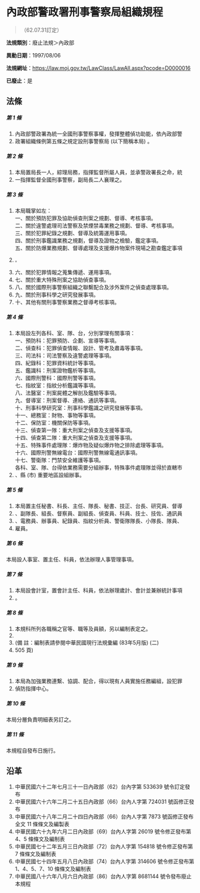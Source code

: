 # 內政部警政署刑事警察局組織規程
> （62.07.31訂定）

**法規類別**：廢止法規＞內政部

**異動日期**：1997/08/06  

**法規網址**：https://law.moj.gov.tw/LawClass/LawAll.aspx?pcode=D0000016

**已廢止**：是



## 法條
##### 第 1 條
1. 內政部警政署為統一全國刑事警察事權，發揮整體偵功助能，依內政部警
1. 政署組織條例第五條之規定設刑事警察局 (以下簡稱本局) 。

##### 第 2 條
1. 本局置局長一人，綜理局務，指揮監督所屬人員，並承警政署長之命，統
1. 一指揮監督全國刑事警察，副局長二人襄理之。

##### 第 3 條
1. 本局職掌如左：  
一、關於預防犯罪及協助偵查刑案之規劃、督導、考核事項。  
二、關於違警處理司法警察及禁煙禁毒業務之規劃、督導、考核事項。  
三、關於犯罪紀錄之規劃、督導及統籌運用事項。  
四、關於刑事鑑識業務之規劃，督導及證物之檢驗，鑑定事項。  
五、關於防爆業務規劃、督導處理及支援爆炸物案件現場之勘查鑑定事項
1.     。
1. 六、關於犯罪情報之蒐集傳遞、運用事項。
1. 七、關於重大特殊刑案之協助偵查事項。
1. 八、關於國際刑事警察組織之聯繫配合及涉外案件之偵查處理事項。
1. 九、關於刑事科學之研究發展事項。
1. 十、其他有關刑事警察業務之督導考核事項。

##### 第 4 條
1. 本局設左列各科、室、隊、台，分別掌理有關事項：  
一、預防科：犯罪預防、企劃、宣導等事項。  
二、偵查科：犯罪偵查情報、設計、管考及肅毒等事項。  
三、司法科：司法警察及違警處理等事項。  
四、紀錄科：犯罪資料統計等事項。  
五、鑑識科：刑案證物鑑析等事項。  
六、國際刑警科：國際刑警等事項。  
七、指紋室：指紋分析鑑識等事項。  
八、法醫室：刑案屍體之解剖及鑑驗等事項。  
九、督導室：刑案督導、連絡、通訊等事項。  
十、刑事科學研究室：刑事科學鑑識之研究發展等事項。  
十一、總務室：財物、事物等事項。  
十二、保防室：機關保防等事項。  
十三、偵查第一隊：重大刑案之偵查及支援等事項。  
十四、偵查第二隊：重大刑案之偵查及支援等事項。  
十五、特殊事件處理隊：爆炸物及疑似爆炸物之排除處理等事項。  
十六、國際刑警無線電台：國際刑警無線電通訊事項。  
十七、警衛隊：門禁安全維護等事項。  
各科、室、隊、台得依業務需要分組辦事，特殊事件處理隊並得於直轄市
1. 、縣 (市) 重要地區設組辦事。

##### 第 5 條
1. 本局置主任秘書、科長、主任、隊長、秘書、技正、台長、研究員、督導
1. 、副隊長、組長、督察員、副組長、偵查員、科員、技士、技佐、通訊員
1. 、電務員、辦事員、紀錄員、指紋分析員、警衛隊隊長、小隊長、隊員、
1. 雇員。

##### 第 6 條
本局設人事室、置主任、科員，依法辦理人事管理事項。

##### 第 7 條
1. 本局設會計室，置會計主任、科員，依法辦理歲計、會計並兼辦統計事項
1. 。

##### 第 8 條
1. 本規科所列各職稱之官等、職等及員額，另以編制表定之。
1. 
1.  (備      註：編制表請參閱中華民國現行法規彙編 (83年5月版) (二)
1.   505 頁)

##### 第 9 條
1. 本局為加強業務連繫、協調、配合，得以現有人員實施任務編組，設犯罪
1. 偵防指揮中心。

##### 第 10 條
本局分層負責明細表另訂之。

##### 第 11 條
本規程自發布日施行。

## 沿革
1. 中華民國六十二年七月三十一日內政部（62）台內字第 533639 號令訂定發布
1. 中華民國六十六年二月二十五日內政部（66）台內人字第 724031 號函修正發布
1. 中華民國六十八年二月二十四日內政部（66）台內人字第 7873 號函修正發布全文 11 條條文及編製表
1. 中華民國六十九年六月二日內政部（69）台內人字第 26019  號令修正發布第 4、5 條條文及編制表
1. 中華民國七十二年五月三日內政部（72）台內人字第 154818 號令修正發布第 7  條條文及編制表
1. 中華民國七十四年五月八日內政部（74）台內人字第 314606 號令修正發布第 1、4、5、7、10 條條文及編制表
1. 中華民國八十六年八月六日內政部（86）台內人字第 8681144  號令發布廢止本規程
